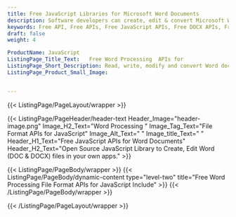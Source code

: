 ```yaml
---
title: Free JavaScript Libraries for Microsoft Word Documents
description: Software developers can create, edit & convert Microsoft Word (DOC, DOCX) documents in web-based apps via open source JavaScript APIs.
keywords: Free API, Free APIs, Free JavaScript APIs, Free DOCX APIs, Free DOCX JavaScript API, Open Source JavaScript API, JavaScript APIS, Create DOCX using JavaScript, Convert DOCX using JQuery, Angualr, JS, Free JS API, JS API
draft: false
weight: 4

ProductName: JavaScript
ListingPage_Title_Text:   Free Word Processing  APIs for
ListingPage_Short_Description: Read, write, modify and convert Word documents to other file formats from your own JavaScript applications using Open Source APIs.
ListingPage_Product_Small_Image: 


---
```


{{< ListingPage/PageLayout/wrapper >}}

{{< ListingPage/PageHeader/header-text
Header_Image="header-image.png"
Image_H2_Text="Word Processing "
Image_Tag_Text="File Format APIs for JavaScript"
Image_Alt_Text=" "
Image_title_Text=" "
Header_H1_Text="Free JavaScript APIs for Word Documents"
Header_H2_Text="Open Source JavaScript Library to Create, Edit Word (DOC & DOCX) files in your own apps." >}}

{{< ListingPage/PageBody/wrapper >}}
{{< ListingPage/PageBody/dynamic-content type="level-two" title="Free Word Processing File Format APIs for JavaScript Include" >}}
{{< /ListingPage/PageBody/wrapper >}}

{{< /ListingPage/PageLayout/wrapper >}}